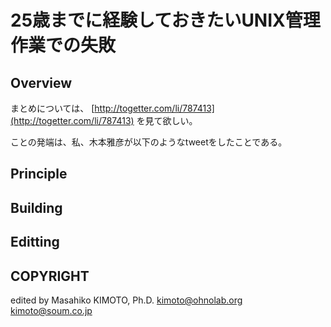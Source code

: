# 25歳までに経験しておきたいUNIX管理作業での失敗

## Overview

まとめについては、
[http://togetter.com/li/787413](http://togetter.com/li/787413)
を見て欲しい。

ことの発端は、私、木本雅彦が以下のようなtweetをしたことである。





## Principle

## Building

## Editting

## COPYRIGHT

edited by Masahiko KIMOTO, Ph.D. <kimoto@ohnolab.org> <kimoto@soum.co.jp>

